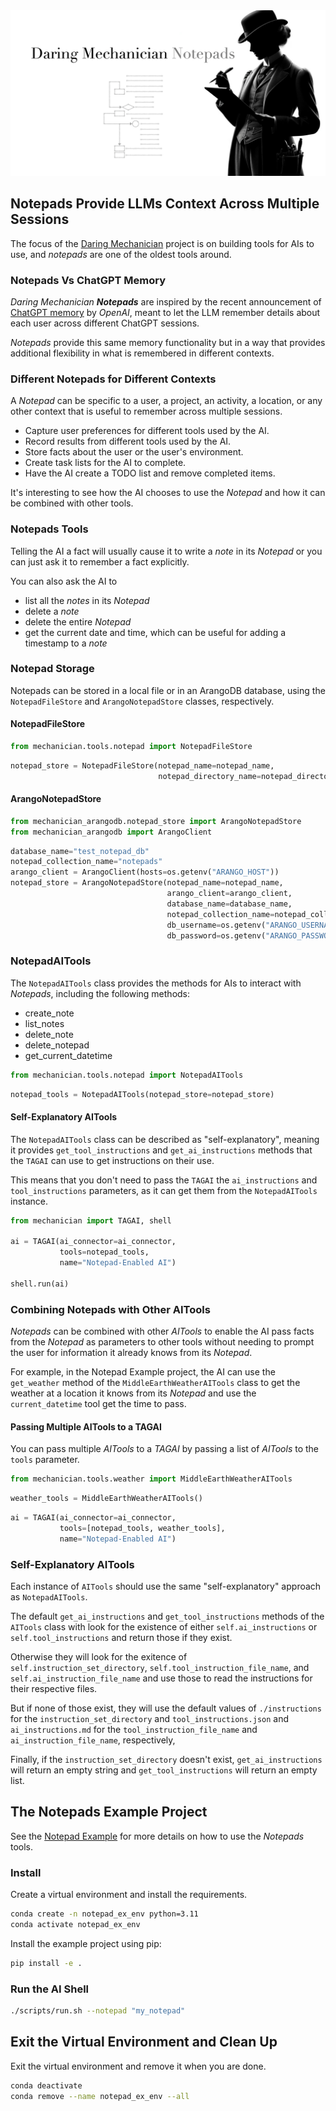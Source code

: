 <img src="../../docs/images/dm_notepads_1600x840.png" alt="Daring Mechanician Notepads"  style="max-width: 100%; height: auto float: right;">

<p style="clear: both; margin-top: 0; font-family: 'Tratatello', serif; color: darkgrey;">


## Notepads Provide LLMs Context Across Multiple Sessions

The focus of the [Daring Mechanician](https://mechanician.ai/daring-mechanician) project is on building tools for AIs to use, and *notepads* are one of the oldest tools around.

### Notepads Vs ChatGPT Memory

*Daring Mechanician* ***Notepads*** are inspired by the recent announcement of [ChatGPT memory](https://openai.com/blog/memory-and-new-controls-for-chatgpt) by *OpenAI*, meant to let the LLM remember details about each user across different ChatGPT sessions.

*Notepads* provide this same memory functionality but in a way that provides additional flexibility in what is remembered in different contexts.

### Different Notepads for Different Contexts

A *Notepad* can be specific to a user, a project, an activity, a location, or any other context that is useful to remember across multiple sessions.

* Capture user preferences for different tools used by the AI.
* Record results from different tools used by the AI.
* Store facts about the user or the user's environment.
* Create task lists for the AI to complete.
* Have the AI create a TODO list and remove completed items.

It's interesting to see how the AI chooses to use the *Notepad* and how it can be combined with other tools.


### Notepads Tools

Telling the AI a fact will usually cause it to write a *note* in its *Notepad* or you can just ask it to remember a fact explicitly.

You can also ask the AI to
* list all the *notes* in its *Notepad*
* delete a *note*
* delete the entire *Notepad*
* get the current date and time, which can be useful for adding a timestamp to a *note*

### Notepad Storage

Notepads can be stored in a local file or in an ArangoDB database, using the `NotepadFileStore` and `ArangoNotepadStore` classes, respectively.

#### NotepadFileStore

```python
from mechanician.tools.notepad import NotepadFileStore
```

```python
notepad_store = NotepadFileStore(notepad_name=notepad_name,
                                 notepad_directory_name=notepad_directory_name)
```

#### ArangoNotepadStore

```python
from mechanician_arangodb.notepad_store import ArangoNotepadStore
from mechanician_arangodb import ArangoClient
```

```python
database_name="test_notepad_db"
notepad_collection_name="notepads"
arango_client = ArangoClient(hosts=os.getenv("ARANGO_HOST"))
notepad_store = ArangoNotepadStore(notepad_name=notepad_name,
                                   arango_client=arango_client, 
                                   database_name=database_name,
                                   notepad_collection_name=notepad_collection_name,
                                   db_username=os.getenv("ARANGO_USERNAME"),
                                   db_password=os.getenv("ARANGO_PASSWORD"))
```

### NotepadAITools

The `NotepadAITools` class provides the methods for AIs to interact with *Notepads*, including the following methods:

* create_note
* list_notes
* delete_note
* delete_notepad
* get_current_datetime



```python
from mechanician.tools.notepad import NotepadAITools
```

```python
notepad_tools = NotepadAITools(notepad_store=notepad_store)
```

#### Self-Explanatory AITools

The `NotepadAITools` class can be described as "self-explanatory", meaning it provides `get_tool_instructions` and `get_ai_instructions` methods that the `TAGAI` can use to get instructions on their use.

This means that you don't need to pass the `TAGAI` the `ai_instructions` and `tool_instructions` parameters, as it can get them from the `NotepadAITools` instance.

```python
from mechanician import TAGAI, shell

ai = TAGAI(ai_connector=ai_connector, 
           tools=notepad_tools,
           name="Notepad-Enabled AI")

shell.run(ai)
```


### Combining Notepads with Other AITools

*Notepads* can be combined with other *AITools* to enable the AI pass facts from the *Notepad* as parameters to other tools without needing to prompt the user for information it already knows from its *Notepad*.

For example, in the Notepad Example project, the AI can use the `get_weather` method of the `MiddleEarthWeatherAITools` class to get the weather at a location it knows from its *Notepad* and use the `current_datetime` tool get the time to pass.

#### Passing Multiple AITools to a TAGAI

You can pass multiple *AITools* to a *TAGAI* by passing a list of *AITools* to the `tools` parameter.

```python
from mechanician.tools.weather import MiddleEarthWeatherAITools
```

```python
weather_tools = MiddleEarthWeatherAITools()
```

```python
ai = TAGAI(ai_connector=ai_connector, 
           tools=[notepad_tools, weather_tools],
           name="Notepad-Enabled AI")
```

### Self-Explanatory AITools

Each instance of `AITools` should use the same "self-explanatory" approach as `NotepadAITools`.

The default `get_ai_instructions` and `get_tool_instructions` methods of the `AITools` class with look for the existence of either `self.ai_instructions` or `self.tool_instructions` and return those if they exist.

Otherwise they will look for the exitence of `self.instruction_set_directory`, `self.tool_instruction_file_name`, and `self.ai_instruction_file_name` and use those to read the instructions for their respective files. 
 
But if none of those exist, they will use the default values of `./instructions` for the `instruction_set_directory` and `tool_instructions.json` and `ai_instructions.md` for the `tool_instruction_file_name` and `ai_instruction_file_name`, respectively, 
 
Finally, if the `instruction_set_directory` doesn't exist, `get_ai_instructions` will return an empty string and `get_tool_instructions` will return an empty list.



## The Notepads Example Project

See the [Notepad Example](https://github.com/liebke/mechanician/tree/main/examples/notepad) for more details on how to use the *Notepads* tools.


### Install

Create a virtual environment and install the requirements.

```bash
conda create -n notepad_ex_env python=3.11
conda activate notepad_ex_env
```

Install the example project using pip:

```bash
pip install -e .
```

### Run the AI Shell

```bash
./scripts/run.sh --notepad "my_notepad"
```


## Exit the Virtual Environment and Clean Up

Exit the virtual environment and remove it when you are done.

```bash
conda deactivate
conda remove --name notepad_ex_env --all
```







